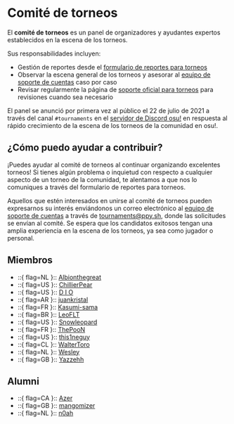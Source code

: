 # Comité de torneos

El **comité de torneos** es un panel de organizadores y ayudantes expertos establecidos en la escena de los torneos.

Sus responsabilidades incluyen:

- Gestión de reportes desde el [formulario de reportes para torneos](https://pif.ephemeral.ink/tournament-reports)
- Observar la escena general de los torneos y asesorar al [equipo de soporte de cuentas](/wiki/People/Account_support_team) caso por caso
- Revisar regularmente la página de [soporte oficial para torneos](/wiki/Tournaments/Official_support) para revisiones cuando sea necesario

El panel se anunció por primera vez al público el 22 de julio de 2021 a través del canal `#tournaments` en el [servidor de Discord osu!](https://discord.com/invite/ppy) en respuesta al rápido crecimiento de la escena de los torneos de la comunidad en osu!.

## ¿Cómo puedo ayudar a contribuir?

¡Puedes ayudar al comité de torneos al continuar organizando excelentes torneos! Si tienes algún problema o inquietud con respecto a cualquier aspecto de un torneo de la comunidad, te alentamos a que nos lo comuniques a través del formulario de reportes para torneos.

Aquellos que estén interesados en unirse al comité de torneos pueden expresarnos su interés enviándonos un correo electrónico al [equipo de soporte de cuentas](/wiki/People/Account_support_team) a través de [tournaments@ppy.sh](mailto:tournaments@ppy.sh), donde las solicitudes se envían al comité. Se espera que los candidatos exitosos tengan una amplia experiencia en la escena de los torneos, ya sea como jugador o personal.

## Miembros

- ::{ flag=NL }:: [Albionthegreat](https://osu.ppy.sh/users/9853595)
- ::{ flag=US }:: [ChillierPear](https://osu.ppy.sh/users/9501251)
- ::{ flag=US }:: [D I O](https://osu.ppy.sh/users/3958619)
- ::{ flag=AR }:: [juankristal](https://osu.ppy.sh/users/443656)
- ::{ flag=FR }:: [Kasumi-sama](https://osu.ppy.sh/users/6177263)
- ::{ flag=BR }:: [LeoFLT](https://osu.ppy.sh/users/3668779)
- ::{ flag=US }:: [Snowleopard](https://osu.ppy.sh/users/3790227)
- ::{ flag=FR }:: [ThePooN](https://osu.ppy.sh/users/718454)
- ::{ flag=US }:: [this1neguy](https://osu.ppy.sh/users/1797189)
- ::{ flag=CL }:: [WalterToro](https://osu.ppy.sh/users/5281416)
- ::{ flag=NL }:: [Wesley](https://osu.ppy.sh/users/2407265)
- ::{ flag=GB }:: [Yazzehh](https://osu.ppy.sh/users/7068973)

## Alumni

- ::{ flag=CA }:: [Azer](https://osu.ppy.sh/users/2155578)
- ::{ flag=GB }:: [mangomizer](https://osu.ppy.sh/users/1893718)
- ::{ flag=NL }:: [n0ah](https://osu.ppy.sh/users/3086393)
